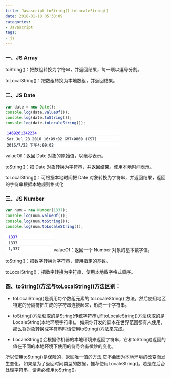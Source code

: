 ```yaml
---
title: Javascript toString() toLocaleString()
date: 2018-01-18 05:30:09
categories:
- Javascript
tags:
- js
---
```


### 一、JS Array

toString()：把数组转换为字符串，并返回结果，每一项以逗号分割。

toLocalString()：把数组转换为本地数组，并返回结果。

### 二、JS Date

```javascript
var date = new Date();
console.log(date.valueOf());
console.log(date.toString());
console.log(date.toLocaleString());
```
![img01](/assets/images/data_1.png)

valueOf：返回 Date 对象的原始值，以毫秒表示。

toString()：把 Date 对象转换为字符串，并返回结果。使用本地时间表示。

toLocalString()：可根据本地时间把 Date 对象转换为字符串，并返回结果，返回的字符串根据本地规则格式化
### 三、JS Number
```javascript
var num = new Number(1337);
console.log(num.valueOf());
console.log(num.toString());
console.log(num.toLocaleString());
```
![img02](/assets/images/data_2.png)
valueOf：返回一个 Number 对象的基本数字值。

toString()：把数字转换为字符串，使用指定的基数。

toLocalString()：把数字转换为字符串，使用本地数字格式顺序。

### 四、toString()方法与toLocalString()方法区别：

* toLocalString()是调用每个数组元素的 toLocaleString()
方法，然后使用地区特定的分隔符把生成的字符串连接起来，形成一个字符串。

* toString()方法获取的是String(传统字符串),而toLocaleString()方法获取的是LocaleString(本地环境字符串)。
如果你开发的脚本在世界范围都有人使用，那么将对象转换成字符串时请使用toString()方法来完成。

* LocaleString()会根据你机器的本地环境来返回字符串，它和toString()返回的值在不同的本地环境下使用的符号会有微妙的变化。

所以使用toString()是保险的，返回唯一值的方法,它不会因为本地环境的改变而发生变化。如果是为了返回时间类型的数据，推荐使用LocaleString()。若是在后台处理字符串，请务必使用toString()。
